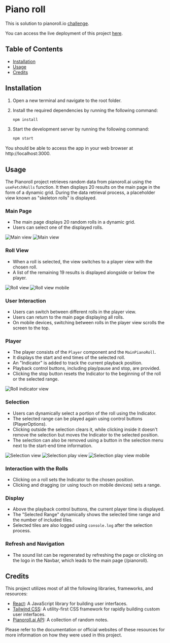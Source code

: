 # Piano roll

This is solution to pianoroll.io [challenge](https://github.com/Nospoko/pianoroll-frontend-challenge#main-view).

You can access the live deployment of this project [here](https://rafalbodanka.github.io/pianoroll/).

## Table of Contents

- [Installation](#installation)
- [Usage](#usage)
- [Credits](#credits)

## Installation

1. Open a new terminal and navigate to the root folder.
2. Install the required dependencies by running the following command:

   ```bash
   npm install
   ```

3. Start the development server by running the following command:

   ```bash
   npm start
   ```

You should be able to access the app in your web browser at http://localhost:3000.

## Usage

The Pianoroll project retrieves random data from pianoroll.ai using the `useFetchRolls` function. It then displays 20 results on the main page in the form of a dynamic grid. During the data retrieval process, a placeholder view known as "skeleton rolls" is displayed.

### Main Page
- The main page displays 20 random rolls in a dynamic grid.
- Users can select one of the displayed rolls.

![Main view](./assets/main-view.png)
![Main view](./assets/main-view-mobile.png)

### Roll View
- When a roll is selected, the view switches to a player view with the chosen roll.
- A list of the remaining 19 results is displayed alongside or below the player.

![Roll view](./assets/roll-view.png)
![Roll view mobile](./assets/roll-view-mobile.png)

### User Interaction
- Users can switch between different rolls in the player view.
- Users can return to the main page displaying all rolls.
- On mobile devices, switching between rolls in the player view scrolls the screen to the top.

### Player
- The player consists of the `Player` component and the `MainPianoRoll`.
- It displays the start and end times of the selected roll.
- An "Indicator" is added to track the current playback position.
- Playback control buttons, including play/pause and stop, are provided.
- Clicking the stop button resets the Indicator to the beginning of the roll or the selected range.

![Roll indicator view](./assets/roll-indicator-view.png)

### Selection
- Users can dynamically select a portion of the roll using the Indicator.
- The selected range can be played again using control buttons (PlayerOptions).
- Clicking outside the selection clears it, while clicking inside it doesn't remove the selection but moves the Indicator to the selected position.
- The selection can also be removed using a button in the selection menu next to the start-end time information.

![Selection view](./assets/selection-view.png)
![Selection play view](./assets/selection-play-view.png)
![Selection play view mobile](./assets/selection-view-mobile.png)

### Interaction with the Rolls
- Clicking on a roll sets the Indicator to the chosen position.
- Clicking and dragging (or using touch on mobile devices) sets a range.

### Display
- Above the playback control buttons, the current player time is displayed.
- The "Selected Range" dynamically shows the selected time range and the number of included tiles.
- Selected tiles are also logged using `console.log` after the selection process.

### Refresh and Navigation
- The sound list can be regenerated by refreshing the page or clicking on the logo in the Navbar, which leads to the main page (/pianoroll).

## Credits

This project utilizes most of all the following libraries, frameworks, and resources:

- [React](https://reactjs.org/): A JavaScript library for building user interfaces.
- [Tailwind CSS](https://tailwindcss.com/): A utility-first CSS framework for rapidly building custom user interfaces.
- [Pianoroll.ai API](https://pianoroll.ai/random_notes): A collection of random notes.

Please refer to the documentation or official websites of these resources for more information on how they were used in this project.
